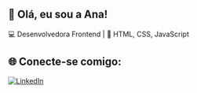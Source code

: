 ## 👋 Olá, eu sou a Ana!  
💻 Desenvolvedora Frontend | 🚀 HTML, CSS, JavaScript

## 🌐 Conecte-se comigo:
[![LinkedIn](https://img.shields.io/badge/LinkedIn-%230077B5.svg?&style=for-the-badge&logo=linkedin&logoColor=white)](https://linkedin.com/in/ana-paula-silva-dos-santos-78ab18215/)  
